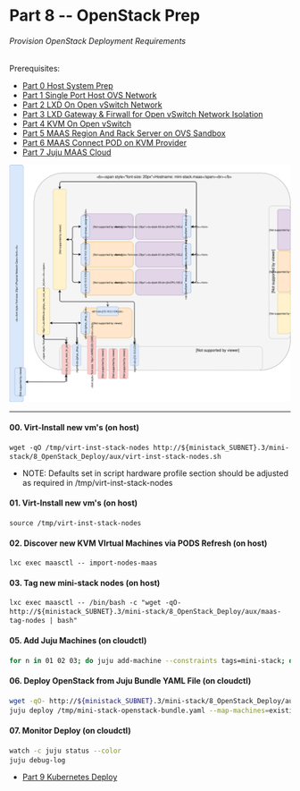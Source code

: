# Part 8 -- OpenStack Prep
###### Provision OpenStack Deployment Requirements

Prerequisites:
- [Part 0 Host System Prep]
- [Part 1 Single Port Host OVS Network]
- [Part 2 LXD On Open vSwitch Network]
- [Part 3 LXD Gateway & Firwall for Open vSwitch Network Isolation]
- [Part 4 KVM On Open vSwitch]
- [Part 5 MAAS Region And Rack Server on OVS Sandbox]
- [Part 6 MAAS Connect POD on KVM Provider]
- [Part 7 Juju MAAS Cloud]

![CCIO Hypervisor - OpenStack Prep](web/drawio/OpenStack-Prep.svg)

-------
#### 00. Virt-Install new vm's (on host)
```
wget -qO /tmp/virt-inst-stack-nodes http://${ministack_SUBNET}.3/mini-stack/8_OpenStack_Deploy/aux/virt-inst-stack-nodes.sh
```
  - NOTE: Defaults set in script hardware profile section should be adjusted as required in /tmp/virt-inst-stack-nodes
#### 01. Virt-Install new vm's (on host)
```
source /tmp/virt-inst-stack-nodes
```

#### 02. Discover new KVM VIrtual Machines via PODS Refresh  (on host)
```
lxc exec maasctl -- import-nodes-maas
```

#### 03. Tag new mini-stack nodes (on host)
```
lxc exec maasctl -- /bin/bash -c "wget -qO- http://${ministack_SUBNET}.3/mini-stack/8_OpenStack_Deploy/aux/maas-tag-nodes | bash"
```
#### 05. Add Juju Machines (on cloudctl)
```sh
for n in 01 02 03; do juju add-machine --constraints tags=mini-stack; done
```
#### 06. Deploy OpenStack from Juju Bundle YAML File (on cloudctl)
```sh
wget -qO- http://${ministack_SUBNET}.3/mini-stack/8_OpenStack_Deploy/aux/stein-ccio-openstack-juju-bundle.yaml | bash
juju deploy /tmp/mini-stack-openstack-bundle.yaml --map-machines=existing --verbose --debug
```
#### 07. Monitor Deploy (on cloudctl)
```sh
watch -c juju status --color
juju debug-log
```

- [Part 9 Kubernetes Deploy]
<!-- Markdown link & img dfn's -->
[Part 0 Host System Prep]: ../0_Host_System_Prep
[Part 1 Single Port Host OVS Network]: ../1_Single_Port_Host-Open_vSwitch_Network_Configuration
[Part 2 LXD On Open vSwitch Network]: ../2_LXD-On-OVS
[Part 3 LXD Gateway & Firwall for Open vSwitch Network Isolation]: ../3_LXD_Network_Gateway
[Part 4 KVM On Open vSwitch]: ../4_KVM_On_Open_vSwitch
[Part 5 MAAS Region And Rack Server on OVS Sandbox]: ../5_MAAS-Rack_And_Region_Ctl-On-Open_vSwitch
[Part 6 MAAS Connect POD on KVM Provider]: ../6_MAAS-Connect_POD_KVM-Provider
[Part 7 Juju MAAS Cloud]: ../7_Juju_MAAS_Cloud
[Part 8 OpenStack Prep]: ../8_OpenStack_Deploy
[Part 9 Kubernetes Deploy]: ../9_Kubernetes_Deploy
